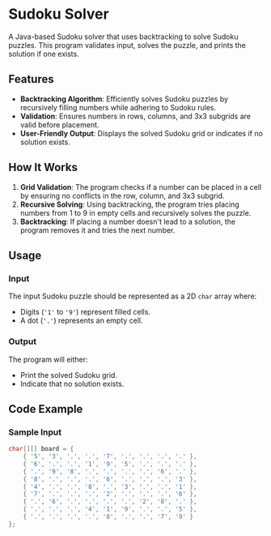 # Sudoku Solver

A Java-based Sudoku solver that uses backtracking to solve Sudoku puzzles. This program validates input, solves the puzzle, and prints the solution if one exists.

## Features
- **Backtracking Algorithm**: Efficiently solves Sudoku puzzles by recursively filling numbers while adhering to Sudoku rules.
- **Validation**: Ensures numbers in rows, columns, and 3x3 subgrids are valid before placement.
- **User-Friendly Output**: Displays the solved Sudoku grid or indicates if no solution exists.

## How It Works
1. **Grid Validation**: The program checks if a number can be placed in a cell by ensuring no conflicts in the row, column, and 3x3 subgrid.
2. **Recursive Solving**: Using backtracking, the program tries placing numbers from 1 to 9 in empty cells and recursively solves the puzzle.
3. **Backtracking**: If placing a number doesn't lead to a solution, the program removes it and tries the next number.

## Usage
### Input
The input Sudoku puzzle should be represented as a 2D `char` array where:
- Digits (`'1'` to `'9'`) represent filled cells.
- A dot (`'.'`) represents an empty cell.

### Output
The program will either:
- Print the solved Sudoku grid.
- Indicate that no solution exists.

## Code Example
### Sample Input
```java
char[][] board = {
    { '5', '3', '.', '.', '7', '.', '.', '.', '.' },
    { '6', '.', '.', '1', '9', '5', '.', '.', '.' },
    { '.', '9', '8', '.', '.', '.', '.', '6', '.' },
    { '8', '.', '.', '.', '6', '.', '.', '.', '3' },
    { '4', '.', '.', '8', '.', '3', '.', '.', '1' },
    { '7', '.', '.', '.', '2', '.', '.', '.', '6' },
    { '.', '6', '.', '.', '.', '.', '2', '8', '.' },
    { '.', '.', '.', '4', '1', '9', '.', '.', '5' },
    { '.', '.', '.', '.', '8', '.', '.', '7', '9' }
};
